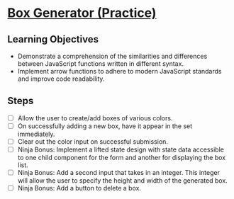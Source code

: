 # [Box Generator (Practice)](https://login.codingdojo.com/m/754/16723/124613)

## Learning Objectives

- Demonstrate a comprehension of the similarities and differences between JavaScript functions written in different syntax.
- Implement arrow functions to adhere to modern JavaScript standards and improve code readability.

## Steps

- [ ] Allow the user to create/add boxes of various colors.
- [ ] On successfully adding a new box, have it appear in the set immediately.
- [ ] Clear out the color input on successful submission.
- [ ] Ninja Bonus: Implement a lifted state design with state data accessible to one child component for the form and another for displaying the box list.
- [ ] Ninja Bonus: Add a second input that takes in an integer. This integer will allow the user to specify the height and width of the generated box.
- [ ] Ninja Bonus: Add a button to delete a box.